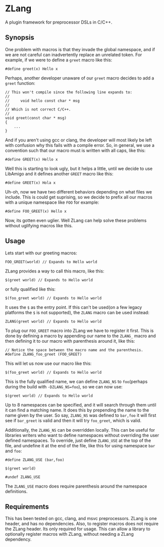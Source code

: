ZLang
=====

A plugin framework for preprocessor DSLs in C/C++. 

Synopsis
--------

One problem with macros is that they invade the global namespace, and if we are not careful can inadvertently replace an unrelated token. For example, if we were to define a `greet` macro like this:

    #define greet(x) Hello x

Perhaps, another developer unaware of our `greet` macro decides to add a `greet` function:

    // This won't compile since the following line expands to:
    //
    //     void hello const char * msg
    // 
    // Which is not correct C/C++.
    //
    void greet(const char * msg)
    {
        ...
    }

And if you aren't using gcc or clang, the developer will most likely be left with confusion why this fails with a compile error. So, in general, we use a convention such that our macro must is written with all caps, like this:

    #define GREET(x) Hello x

Well this is starting to look ugly, but it helps a little, until we decide to use LibAmigo and it defines another `GREET` macro like this:

    #define GREET(x) Hola x

Uh-oh, now we have two different behaviors depending on what files we include. This is could get suprising, so we decide to prefix all our macros with a unique namespace like `FOO` for example:

    #define FOO_GREET(x) Hello x

Now, its gotten even uglier. Well ZLang can help solve these problems without uglifying macros like this.

Usage
-----

Lets start with our greeting macros:

    FOO_GREET(world) // Expands to Hello world

ZLang provides a way to call this macro, like this:

    $(greet world) // Expands to Hello world

or fully qualified like this:

    $(foo_greet world) // Expands to Hello world

It uses the `$` as the entry point. If this can't be used(on a few legacy platforms the `$` is not supported), the `ZLANG` macro can be used instead:

    ZLANG(greet world) // Expands to Hello world

To plug our `FOO_GREET` macro into ZLang we have to register it first. This is done by defining a macro by appending our name to the `ZLANG_` macro and then defining it to our macro with parenthesis around it, like this:

    // Notice the space between the macro name and the parenthesis.
    #define ZLANG_foo_greet (FOO_GREET)

This will let us now use our macro like this:

    $(foo_greet world) // Expands to Hello world

This is the fully qualified name, we can define `ZLANG_NS` to `foo`(perhaps during the build with `-DZLANG_NS=foo`), so we can now use:

    $(greet world) // Expands to Hello world

Up to 8 namespaces can be specified, and it will search through them until it can find a matching name. It does this by prepending the name to the name given by the user. So say, `ZLANG_NS` was defined to `bar,foo` it will first see if `bar_greet` is valid and then it will try `foo_greet`, which is valid.

Additionally, the `ZLANG_NS` can be overridden locally. This can be useful for libraries writers who want to define namespaces without overriding the user defined namespaces. To override, just define `ZLANG_USE` at the top of the file, and undefine it at the end of the file, like this for using namespace `bar` and `foo`:

    #define ZLANG_USE (bar,foo)

    $(greet world)

    #undef ZLANG_USE

The `ZLANG_USE` macro does require parenthesis around the namespace definitions. 

Requirements
------------

This has been tested on gcc, clang, and msvc preprocessors. ZLang is one header, and has no dependencies. Also, to register macros does not require the ZLang header. Its only required for usage. This can allow a library to optionally register macros with ZLang, without needing a ZLang dependency.
